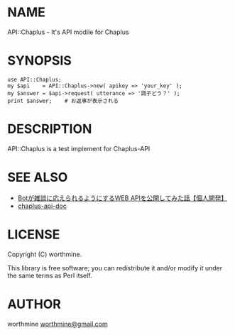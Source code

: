 # NAME

API::Chaplus - It's API modile for Chaplus

# SYNOPSIS

    use API::Chaplus;
    my $api    = API::Chaplus->new( apikey => 'your_key' );
    my $answer = $api->request( utterance => '調子どう？' );
    print $answer;    # お返事が表示される

# DESCRIPTION

API::Chaplus is a test implement for Chaplus-API

# SEE ALSO

- [Botが雑談に応えられるようにするWEB APIを公開してみた話【個人開発】](https://qiita.com/maKunugi/items/b1afb6441571119729a7)
- [chaplus-api-doc](https://k-masashi.github.io/chaplus-api-doc/)

# LICENSE

Copyright (C) worthmine.

This library is free software; you can redistribute it and/or modify
it under the same terms as Perl itself.

# AUTHOR

worthmine <worthmine@gmail.com>
